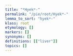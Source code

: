 ```yaml
---
title: "*Hyekʷ-"
permalink: "/pie/root/Hyekʷ-"
lemma_to_sort: "hyekʷ-"
klass: root
etymology: []
markers: []
synonyms: []
definitions: [["liver"]]
topics: []
---
```

